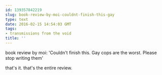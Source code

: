 ```yaml
---
id: 139357842219
slug: book-review-by-moi-couldnt-finish-this-gay
type: text
date: 2016-02-15 14:54:03 GMT
tags:
- transmissions from the void
title: ''
---
```


book review by moi: 'Couldn't finish this. Gay cops are the worst. Please stop writing them'

that's it. that's the entire review.